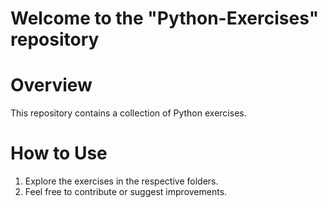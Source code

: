 # Welcome to the "Python-Exercises" repository

# Overview 
This repository contains a collection of Python exercises.

# How to Use
1. Explore the exercises in the respective folders.
2. Feel free to contribute or suggest improvements.
